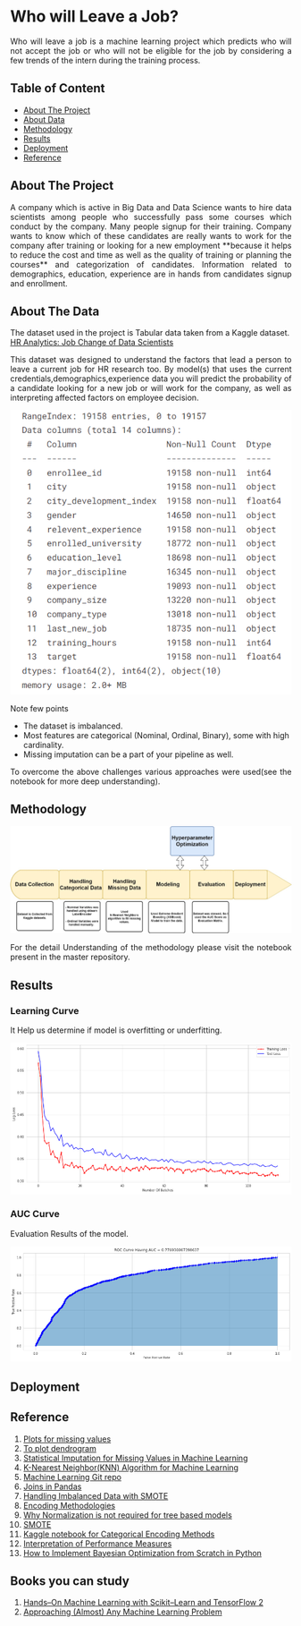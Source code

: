 
# Who will Leave a Job?

<p align="justify">
Who will leave a job is a machine learning project which predicts who will not accept the job or who will not be eligible for the job by considering a few trends of the intern during the training process. 
</p>

## Table of Content

* [About The Project](#1)
* [About Data](#2)
* [Methodology](#3)
* [Results](#4)
* [Deployment](#5)
* [Reference](#6)

## About The Project <a id = "1" ></a>

<p align="justify">
A company which is active in Big Data and Data Science wants to 
hire data scientists among people who successfully pass some 
courses which conduct by the company. Many people signup for 
their training. Company wants to know which of these candidates 
are really wants to work for the company after training or looking
for a new employment **because it helps to reduce the cost and time
as well as the quality of training or planning the courses** 
and categorization of candidates. 
Information related to demographics, education, experience are 
in hands from candidates signup and enrollment.
</p>

## About The Data  <a id = "2" ></a>

The dataset used in the project is Tabular data taken from a Kaggle dataset.  
[HR Analytics: Job Change of Data Scientists](https://www.kaggle.com/datasets/arashnic/hr-analytics-job-change-of-data-scientists)

<p align="justify">
This dataset was designed to understand the factors that lead a person
to leave a current job for HR research too. By model(s) that
uses the current credentials,demographics,experience data
you will predict the probability of a candidate looking for
a new job or will work for the company, as well as interpreting 
affected factors on employee decision.
</p>

![](images/Data-Info.png)

Note few points 

- The dataset is imbalanced.
- Most features are categorical (Nominal, Ordinal, Binary), some with high cardinality.
- Missing imputation can be a part of your pipeline as well.

<p align="justify">
To overcome the above challenges various approaches were used(see the notebook for more deep understanding). 
</p>


## Methodology <a id = "3" ></a>

![](images/Flow-Chart-Who-Will-Leave-The-Job.jpg)

<p align="justify">
For the detail Understanding of the methodology please visit the notebook present in the master repository. 
</p>

## Results <a id = "4" ></a>

### Learning Curve

It Help us determine if model is overfitting or underfitting.

![Learning Curve](images/Learning-Curve.png)


### AUC Curve

Evaluation Results of the model.

![AUC Curve](images/AUC.png)


## Deployment <a id = "5" ></a>


## Reference <a id = "6" ></a>


1. [Plots for missing values](https://towardsdatascience.com/working-with-missing-data-in-machine-learning-9c0a430df4ce)
2. [To plot dendrogram](https://coderzcolumn.com/tutorials/data-science/missingno-visualize-missing-data-in-python)
3. [Statistical Imputation for Missing Values in Machine Learning](https://machinelearningmastery.com/statistical-imputation-for-missing-values-in-machine-learning/)
4. [K-Nearest Neighbor(KNN) Algorithm for Machine Learning](https://www.javatpoint.com/k-nearest-neighbor-algorithm-for-machine-learning)
5. [Machine Learning Git repo](https://github.com/rachittoshniwal/machineLearning)
6. [Joins in Pandas](https://www.analyticsvidhya.com/blog/2020/02/joins-in-pandas-master-the-different-types-of-joins-in-python/)
7. [Handling Imbalanced Data with SMOTE](https://www.geeksforgeeks.org/ml-handling-imbalanced-data-with-smote-and-near-miss-algorithm-in-python)
8. [Encoding Methodologies](https://www.datacamp.com/community/tutorials/encoding-methodologies)
9. [Why Normalization is not required for tree based models](https://www.kaggle.com/c/m5-forecasting-accuracy/discussion/160613)
10. [SMOTE](https://imbalanced-learn.org/stable/generated/imblearn.over_sampling.SMOTE.html)
11. [Kaggle notebook for Categorical Encoding Methods](https://www.kaggle.com/arashnic/an-overview-of-categorical-encoding-methods)
12. [Interpretation of Performance Measures](https://blog.exsilio.com/all/accuracy-precision-recall-f1-score-interpretation-of-performance-measures/)
13. [How to Implement Bayesian Optimization from Scratch in Python](https://machinelearningmastery.com/what-is-bayesian-optimization/)

## Books you can study

1. [Hands–On Machine Learning with Scikit–Learn and TensorFlow 2](https://www.amazon.in/Hands-Machine-Learning-Scikit-Learn-TensorFlow-dp-1492032646/dp/1492032646/ref=dp_ob_title_bk)
2. [Approaching (Almost) Any Machine Learning Problem](https://github.com/abhishekkrthakur/approachingalmost)
